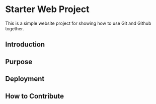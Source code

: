 # Starter Web Project
This is a simple website project for showing how to use Git and Github together.

## Introduction
## Purpose
## Deployment
## How to Contribute
